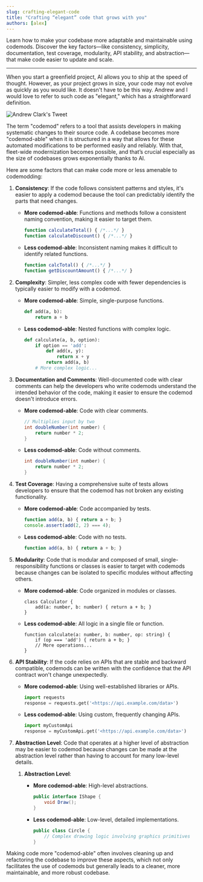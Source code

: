 ```yaml
---
slug: crafting-elegant-code
title: "Crafting “elegant” code that grows with you"
authors: [alex]
---
```


<head>
  <meta content="Crafting “elegant” code that grows with you" property="og:title"/>
  <meta content="Learn how to make your codebase more adaptable and maintainable using codemods. Discover the key factors—like consistency, simplicity, documentation, test coverage, modularity, API stability, and abstraction—that make code easier to update and scale." property="og:description"/>
  <meta name='og:image' content='https://codemodcom.mintlify.app/api/og?division=Blog&title=Crafting%20%E2%80%9Celegant%E2%80%9D%20code%20that%20grows%20with%20you&logoLight=https%3A%2F%2Fmintlify.s3-us-west-1.amazonaws.com%2Fcodemodcom%2Flogo%2Fcodemod-logo-light.svg&logoDark=https%3A%2F%2Fmintlify.s3-us-west-1.amazonaws.com%2Fcodemodcom%2Flogo%2Fcodemod-logo-dark.svg&primaryColor=%230B151E&lightColor=%23D6FF62&darkColor=%230B151E'/>

  <meta content="@codemod" name="twitter:site"/>
  <meta content="summary_large_image" name="twitter:card"/>
  <meta content="Crafting “elegant” code that grows with you" name="twitter:title"/>
  <meta content="Learn how to make your codebase more adaptable and maintainable using codemods. Discover the key factors—like consistency, simplicity, documentation, test coverage, modularity, API stability, and abstraction—that make code easier to update and scale." name="twitter:description"/>
  
  <meta name='twitter:image' content='https://codemodcom.mintlify.app/api/og?division=Blog&title=Crafting%20%E2%80%9Celegant%E2%80%9D%20code%20that%20grows%20with%20you&logoLight=https%3A%2F%2Fmintlify.s3-us-west-1.amazonaws.com%2Fcodemodcom%2Flogo%2Fcodemod-logo-light.svg&logoDark=https%3A%2F%2Fmintlify.s3-us-west-1.amazonaws.com%2Fcodemodcom%2Flogo%2Fcodemod-logo-dark.svg&primaryColor=%230B151E&lightColor=%23D6FF62&darkColor=%230B151E'/>
</head>

Learn how to make your codebase more adaptable and maintainable using codemods. Discover the key factors—like consistency, simplicity, documentation, test coverage, modularity, API stability, and abstraction—that make code easier to update and scale.

<!--truncate-->

---

When you start a greenfield project, AI allows you to ship at the speed of thought. However, as your project grows in size, your code may not evolve as quickly as you would like. It doesn't have to be this way. Andrew and I would love to refer to such code as "elegant," which has a straightforward definition.

![Andrew Clark's Tweet](/img/blog/crafting-elegant-code/andrew-clark-tweet.jpeg)

The term "codemod" refers to a tool that assists developers in making systematic changes to their source code. A codebase becomes more "codemod-able" when it is structured in a way that allows for these automated modifications to be performed easily and reliably. With that, fleet-wide modernization becomes possible, and that’s crucial especially as the size of codebases grows exponentially thanks to AI. 

Here are some factors that can make code more or less amenable to codemodding:

1. **Consistency**: If the code follows consistent patterns and styles, it's easier to apply a codemod because the tool can predictably identify the parts that need changes.
    - **More codemod-able**: Functions and methods follow a consistent naming convention, making it easier to target them.
        
        ```jsx
        function calculateTotal() { /*...*/ }
        function calculateDiscount() { /*...*/ }
        ```
        
    - **Less codemod-able**: Inconsistent naming makes it difficult to identify related functions.
        
        ```jsx
        function calcTotal() { /*...*/ }
        function getDiscountAmount() { /*...*/ }
        ```
        
2. **Complexity**: Simpler, less complex code with fewer dependencies is typically easier to modify with a codemod.
    - **More codemod-able**: Simple, single-purpose functions.
        
        ```python
        def add(a, b):
            return a + b
        
        ```
        
    - **Less codemod-able**: Nested functions with complex logic.
        
        ```python
        def calculate(a, b, option):
            if option == 'add':
                def add(x, y):
                    return x + y
                return add(a, b)
            # More complex logic...
        ```
        
3. **Documentation and Comments**: Well-documented code with clear comments can help the developers who write codemods understand the intended behavior of the code, making it easier to ensure the codemod doesn't introduce errors.
    - **More codemod-able**: Code with clear comments.
        
        ```java
        // Multiplies input by two
        int doubleNumber(int number) {
            return number * 2;
        }
        ```
        
    - **Less codemod-able**: Code without comments.
        
        ```java
        int doubleNumber(int number) {
            return number * 2;
        }
        ```
        
4. **Test Coverage**: Having a comprehensive suite of tests allows developers to ensure that the codemod has not broken any existing functionality.
    - **More codemod-able**: Code accompanied by tests.
        
        ```jsx
        function add(a, b) { return a + b; }
        console.assert(add(2, 2) === 4);
        ```
        
    - **Less codemod-able**: Code with no tests.
        
        ```jsx
        function add(a, b) { return a + b; }
        ```
        
5. **Modularity**: Code that is modular and composed of small, single-responsibility functions or classes is easier to target with codemods because changes can be isolated to specific modules without affecting others.
    - **More codemod-able**: Code organized in modules or classes.
        
        ```tsx
        class Calculator {
            add(a: number, b: number) { return a + b; }
        }
        ```
        
    - **Less codemod-able**: All logic in a single file or function.
        
        ```tsx
        function calculate(a: number, b: number, op: string) {
            if (op === 'add') { return a + b; }
            // More operations...
        }
        ```
        
6. **API Stability**: If the code relies on APIs that are stable and backward compatible, codemods can be written with the confidence that the API contract won't change unexpectedly.
    - **More codemod-able**: Using well-established libraries or APIs.
        
        ```python
        import requests
        response = requests.get('<https://api.example.com/data>')
        
        ```
        
    - **Less codemod-able**: Using custom, frequently changing APIs.
        
        ```python
        import myCustomApi
        response = myCustomApi.get('<https://api.example.com/data>')
        
        ```
        
7. **Abstraction Level**: Code that operates at a higher level of abstraction may be easier to codemod because changes can be made at the abstraction level rather than having to account for many low-level details.
    1. **Abstraction Level**:
        - **More codemod-able**: High-level abstractions.
            
            ```csharp
            public interface IShape {
                void Draw();
            }
            ```
            
        - **Less codemod-able**: Low-level, detailed implementations.
            
            ```csharp
            public class Circle {
                // Complex drawing logic involving graphics primitives
            }
            ```
            

Making code more "codemod-able" often involves cleaning up and refactoring the codebase to improve these aspects, which not only facilitates the use of codemods but generally leads to a cleaner, more maintainable, and more robust codebase.